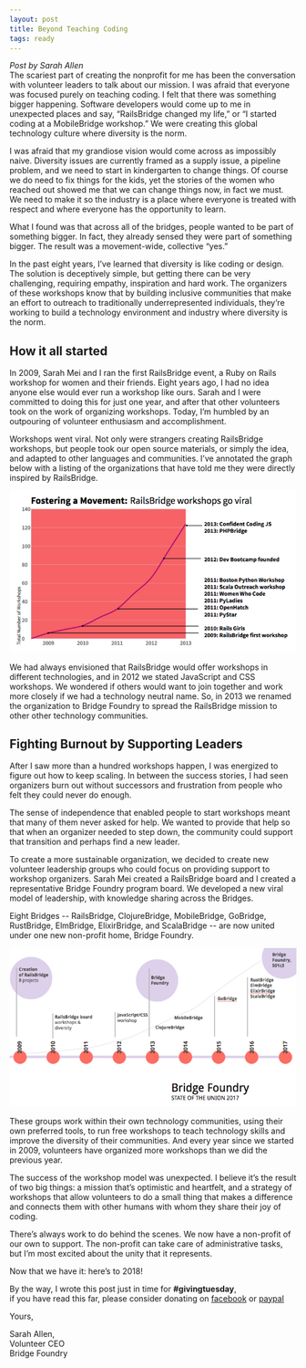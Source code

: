 ```yaml
---
layout: post
title: Beyond Teaching Coding
tags: ready
---
```

*Post by Sarah Allen* <br>
The scariest part of creating the nonprofit for me has been the conversation with volunteer leaders to talk about our mission. I was afraid that everyone was focused purely on teaching coding. I felt that there was something bigger happening. Software developers would come up to me in unexpected places and say, “RailsBridge changed my life,” or “I started coding at a MobileBridge workshop.”  We were creating this global technology culture where diversity is the norm.

I was afraid that my grandiose vision would come across as impossibly naive. Diversity issues are currently framed as a supply issue, a pipeline problem, and we need to start in kindergarten to change things. Of course we do need to fix things for the kids, yet the stories of the women who reached out showed me that we can change things now, in fact we must. We need to make it so the industry is a place where everyone is treated with respect and where everyone has the opportunity to learn.

What I found was that across all of the bridges, people wanted to be part of something bigger. In fact, they already sensed they were part of something bigger. The result was a movement-wide, collective “yes.”
<!--more-->

In the past eight years, I’ve learned that diversity is like coding or design. The solution is deceptively simple, but getting there can be very challenging, requiring empathy, inspiration and hard work. The organizers of these workshops know that by building inclusive communities that make an effort to outreach to traditionally underrepresented individuals, they’re working to build a technology environment and industry where diversity is the norm.

## How it all started

In 2009, Sarah Mei and I ran the first RailsBridge event, a Ruby on Rails workshop for women and their friends. Eight years ago, I had no idea anyone else would ever run a workshop like ours.  Sarah and I were committed to doing this for just one year, and after that other volunteers took on the work of organizing workshops. Today, I’m humbled by an outpouring of volunteer enthusiasm and accomplishment.

Workshops went viral. Not only were strangers creating RailsBridge workshops, but people took our open source materials, or simply the idea, and adapted to other languages and communities. I’ve annotated the graph below with a listing of the organizations that have told me they were directly inspired by RailsBridge.

![number of workshops double year over year, influencing the creation of RailsGirls, PyStar, OpenHatch, PyLadies, Women Who Code, Scala Outreach Workshop, Boston Python Workshops, DevBootcamp, PHPBridge, and Confident Coding JS](/images/blog/2017-11-27-railsbridge-viral-workshop-graph.png)

We had always envisioned that RailsBridge would offer workshops in different technologies, and in 2012 we stated JavaScript and CSS workshops. We wondered if others would want to join together and work more closely if we had a technology neutral name.  So, in 2013 we renamed the organization to Bridge Foundry to spread the RailsBridge mission to other other technology communities.

## Fighting Burnout by Supporting Leaders

After I saw more than a hundred workshops happen, I was energized to figure out how to keep scaling. In between the success stories, I had seen organizers burn out without successors and frustration from people who felt they could never do enough.

The sense of independence that enabled people to start workshops meant that many of them never asked for help. We wanted to provide that help so that when an organizer needed to step down, the community could support that transition and perhaps find a new leader.

To create a more sustainable organization, we decided to create new volunteer leadership groups who could focus on providing support to workshop organizers.  Sarah Mei created a RailsBridge board and I created a representative Bridge Foundry program board.  We developed a new viral model of leadership, with knowledge sharing across the Bridges.

Eight Bridges -- RailsBridge, ClojureBridge, MobileBridge, GoBridge, RustBridge, ElmBridge, ElixirBridge, and ScalaBridge -- are now united under one new non-profit home, Bridge Foundry.

![timeline: 2009 Creation of RailsBridge with 8 projects, 2010 formation of RailsBridge board focused on supporting workshops, 2011 first JavaScript/CSS workshop, 2013 Bridge Foundry followed by ClojureBridge and MobileBridge, 2015 GoBridge, 2016 brought 4 new Bridges: RustBridge, ElmBridge, ElixirBridge and ScalaBridge](/images/blog/2017-11-27-bridge-foundry-timeline.png)

These groups work within their own technology communities, using their own preferred tools, to run free workshops to teach technology skills and improve the diversity of their communities.  And every year since we started in 2009, volunteers have organized more workshops than we did the previous year.

The success of the workshop model was unexpected. I believe it’s the result of two big things: a mission that’s optimistic and heartfelt, and a strategy of workshops that allow volunteers to do a small thing that makes a difference and connects them with other humans with whom they share their joy of coding.

There’s always work to do behind the scenes. We now have a non-profit of our own to support. The non-profit can take care of administrative tasks, but I’m most excited about the unity that it represents.

Now that we have it: here’s to 2018!

By the way, I wrote this post just in time for **#givingtuesday**,<br/>
if you have read this far, please consider donating on [facebook](https://www.facebook.com/pg/BridgeFoundry/fundraisers/) or [paypal](https://bridgefoundry.org/donate)

Yours,

Sarah Allen,<br/>
Volunteer CEO<br/>
Bridge Foundry

